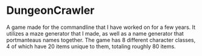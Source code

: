 # DungeonCrawler
A game made for the commandline that I have worked on for a few years. It utilizes a maze generator that I made, as well as a name generator that portmanteaus names together. The game has 8 different character classes, 4 of which have 20 items unique to them, totaling roughly 80 items.
